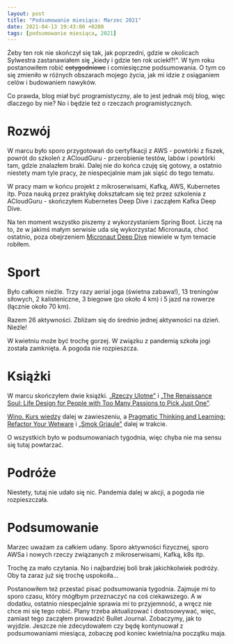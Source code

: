 ```yaml
---
layout: post
title: "Podsumowanie miesiąca: Marzec 2021"
date: 2021-04-13 19:43:00 +0200
tags: [podsumowanie miesiąca, 2021]
---
```


Żeby ten rok nie skończył się tak, jak poprzedni, gdzie w okolicach Sylwestra zastanawiałem się „kiedy i gdzie ten rok uciekł?!". W tym roku postanowiłem robić ~~cotygodniowe~~ i comiesięczne podsumowania. O tym co się zmieniło w różnych obszarach mojego życia, jak mi idzie z osiąganiem celów i budowaniem nawyków.

Co prawda, blog miał być programistyczny, ale to jest jednak mój blog, więc dlaczego by nie? No i będzie też o rzeczach programistycznych.

# Rozwój

W marcu było sporo przygotowań do certyfikacji z AWS - powtórki z fiszek, powrót do szkoleń z ACloudGuru - przerobienie testów, labów i powtórki tam, gdzie znalazłem braki. Dalej nie do końca czuję się gotowy, a ostatnio niestety mam tyle pracy, że niespecjalnie mam jak siąść do tego tematu.

W pracy mam w końcu projekt z mikroserwisami, Kafką, AWS, Kubernetes itp. Poza nauką przez praktykę dokształcam się też przez szkolenia z ACloudGuru - skończyłem Kubernetes Deep Dive i zacząłem Kafka Deep Dive.

Na ten moment wszystko piszemy z wykorzystaniem Spring Boot. Liczę na to, że w jakimś małym serwisie uda się wykorzystać Micronauta, choć ostatnio, poza obejrzeniem [Micronaut Deep Dive](https://www.youtube.com/watch?v=S5yfTfPeue8) niewiele w tym temacie robiłem.

# Sport

Było całkiem nieźle. Trzy razy aerial joga (świetna zabawa!), 13 treningów siłowych, 2 kalisteniczne, 3 biegowe (po około 4 km) i 5 jazd na rowerze (łącznie około 70 km).

Razem 26 aktywności. Zbliżam się do średnio jednej aktywności na dzień. Nieźle!

W kwietniu może być trochę gorzej. W związku z pandemią szkoła jogi została zamknięta. A pogoda nie rozpieszcza.

# Książki

W marcu skończyłem dwie książki. [„Rzeczy Ulotne"](https://www.goodreads.com/book/show/38926130-rzeczy-ulotne) i [„The Renaissance Soul: Life Design for People with Too Many Passions to Pick Just One"](https://www.goodreads.com/book/show/415595.The_Renaissance_Soul).

[Wino. Kurs wiedzy](https://www.goodreads.com/book/show/24992423-wino-kurs-wiedzy) dalej w zawieszeniu, a [Pragmatic Thinking and Learning: Refactor Your Wetware](https://www.goodreads.com/book/show/3063393-pragmatic-thinking-and-learning) i [„Smok Griaule"](https://www.goodreads.com/book/show/13410275-smok-griaule) dalej w trakcie.

O wszystkich było w podsumowaniach tygodnia, więc chyba nie ma sensu się tutaj powtarzać.

# Podróże

Niestety, tutaj nie udało się nic. Pandemia dalej w akcji, a pogoda nie rozpieszczała.

# Podsumowanie

Marzec uważam za całkiem udany. Sporo aktywności fizycznej, sporo AWSa i nowych rzeczy związanych z mikroserwisami, Kafką, k8s itp.

Trochę za mało czytania. No i najbardziej boli brak jakichkolwiek podróży. Oby ta zaraz już się trochę uspokoiła...

Postanowiłem też przestać pisać podsumowania tygodnia. Zajmuje mi to sporo czasu, który mógłbym przeznaczyć na coś ciekawszego. A w dodatku, ostatnio niespecjalnie sprawia mi to przyjemność, a wręcz nie chce mi się tego robić. Plany trzeba aktualizować i dostosowywać, więc, zamiast tego zacząłem prowadzić Bullet Journal. Zobaczymy, jak to wyjdzie. Jeszcze nie zdecydowałem czy będę kontynuował z podsumowaniami miesiąca, zobaczę pod koniec kwietnia/na początku maja.
